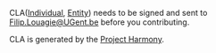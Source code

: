 <!--
Author: Xianjun jiao
SPDX-FileCopyrightText: 2019 UGent
SPDX-License-Identifier: AGPL-3.0-or-later
-->

CLA([Individual](https://users.ugent.be/~xjiao/openwifi-Individual.pdf), [Entity](https://users.ugent.be/~xjiao/openwifi-Entity.pdf)) needs to be signed and sent to Filip.Louagie@UGent.be before you contributing.

CLA is generated by the [Project Harmony](http://www.harmonyagreements.org/index.html).
